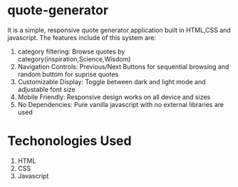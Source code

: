 # quote-generator

It is a simple, responsive quote generator application built in HTML,CSS and javascript. The features include of this system are:

1. category filtering: Browse quotes by category(inspiration,Science,Wisdom)
2. Navigation Controls: Previous/Next Buttons for sequential browsing and random buttom for suprise quotes
3. Customizable Display: Toggle between dark and light mode and adjustable font size
4. Mobile Friendly: Responsive design works on all device and sizes
5. No Dependencies: Pure vanilla javascript with no external libraries are used

# Techonologies Used
1. HTML
2. CSS
3. Javascript